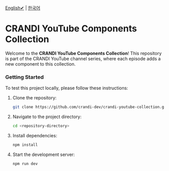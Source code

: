 [English✔](README.md) | [한국어](README.ko.md)

# CRANDI YouTube Components Collection

Welcome to the **CRANDI YouTube Components Collection**! This repository is part of the CRANDI YouTube channel series, where each episode adds a new component to this collection.

### Getting Started

To test this project locally, please follow these instructions:

1. Clone the repository:
   ```bash
   git clone https://github.com/crandi-dev/crandi-youtube-collection.git
   ```
2. Navigate to the project directory:
   ```bash
   cd <repository-directory>
   ```
3. Install dependencies:
   ```bash
   npm install
   ```
4. Start the development server:
   ```bash
   npm run dev
   ```
